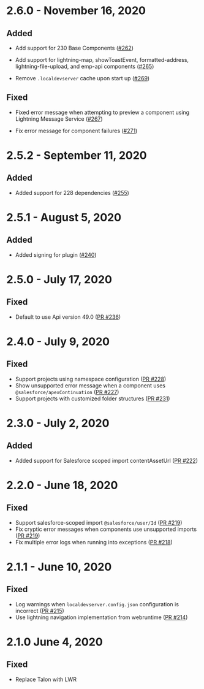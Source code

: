 # 2.6.0 - November 16, 2020

## Added

-   Add support for 230 Base Components ([#262](https://github.com/forcedotcom/lwc-dev-server/pull/262))

-   Add support for lightning-map, showToastEvent, formatted-address, lightning-file-upload, and emp-api components ([#265](https://github.com/forcedotcom/lwc-dev-server/pull/265))

-   Remove `.localdevserver` cache upon start up ([#269](https://github.com/forcedotcom/lwc-dev-server/pull/269))

## Fixed

-   Fixed error message when attempting to preview a component using Lightning Message Service ([#267](https://github.com/forcedotcom/lwc-dev-server/pull/267))

-   Fix error message for component failures ([#271](https://github.com/forcedotcom/lwc-dev-server/pull/271))

# 2.5.2 - September 11, 2020

## Added

-   Added support for 228 dependencies ([#255](https://github.com/forcedotcom/lwc-dev-server/pull/255))

# 2.5.1 - August 5, 2020

## Added

-   Added signing for plugin ([#240](https://github.com/forcedotcom/lwc-dev-server/pull/240))

# 2.5.0 - July 17, 2020

## Fixed

-   Default to use Api version 49.0 ([PR #236](https://github.com/forcedotcom/lwc-dev-server/pull/236))

# 2.4.0 - July 9, 2020

## Fixed

-   Support projects using namespace configuration ([PR #228](https://github.com/forcedotcom/lwc-dev-server/pull/228))
-   Show unsupported error message when a component uses `@salesforce/apexContinuation` ([PR #227](https://github.com/forcedotcom/lwc-dev-server/pull/227))
-   Support projects with customized folder structures ([PR #231](https://github.com/forcedotcom/lwc-dev-server/pull/231))

# 2.3.0 - July 2, 2020

## Added

-   Added support for Salesforce scoped import contentAssetUrl ([PR #222](https://github.com/forcedotcom/lwc-dev-server/pull/222))

# 2.2.0 - June 18, 2020

## Fixed

-   Support salesforce-scoped import `@salesforce/user/Id` ([PR #219](https://github.com/forcedotcom/lwc-dev-server/pull/219))
-   Fix cryptic error messages when components use unsupported imports ([PR #219](https://github.com/forcedotcom/lwc-dev-server/pull/219))
-   Fix multiple error logs when running into exceptions ([PR #218](https://github.com/forcedotcom/lwc-dev-server/pull/218))

# 2.1.1 - June 10, 2020

## Fixed

-   Log warnings when `localdevserver.config.json` configuration is incorrect ([PR #215](https://github.com/forcedotcom/lwc-dev-server/pull/215))
-   Use lightning navigation implementation from webruntime ([PR #214](https://github.com/forcedotcom/lwc-dev-server/pull/214))

# 2.1.0 June 4, 2020

## Fixed

-   Replace Talon with LWR
